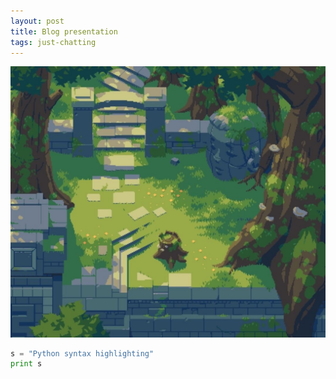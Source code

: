 ```yaml
---
layout: post
title: Blog presentation
tags: just-chatting
---
```



![alt text](./../assets/img/2021-05-23-Blog-presentation/nostalgictree_art.jpg)

```python
s = "Python syntax highlighting"
print s
```